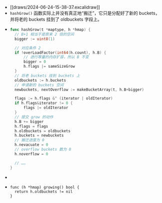 - [[draws/2024-06-24-15-38-37.excalidraw]]
- `hashGrow()` 函数实际上并没有真正地“搬迁”，它只是分配好了新的 buckets，并将老的 buckets 挂到了 oldbuckets 字段上。
- ```go
  func hashGrow(t *maptype, h *hmap) {
  	// B+1 相当于是原来 2 倍的空间
  	bigger := uint8(1)
  
  	// 对应条件 2
  	if !overLoadFactor(int64(h.count), h.B) {
  		// 进行等量的内存扩容，所以 B 不变
  		bigger = 0
  		h.flags |= sameSizeGrow
  	}
  	// 将老 buckets 挂到 buckets 上
  	oldbuckets := h.buckets
  	// 申请新的 buckets 空间
  	newbuckets, nextOverflow := makeBucketArray(t, h.B+bigger)
  
  	flags := h.flags &^ (iterator | oldIterator)
  	if h.flags&iterator != 0 {
  		flags |= oldIterator
  	}
  	// 提交 grow 的动作
  	h.B += bigger
  	h.flags = flags
  	h.oldbuckets = oldbuckets
  	h.buckets = newbuckets
  	// 搬迁进度为 0
  	h.nevacuate = 0
  	// overflow buckets 数为 0
  	h.noverflow = 0
  
  	// ……
  }
  ```
-
- ```
  func (h *hmap) growing() bool {
  	return h.oldbuckets != nil
  }
  ```